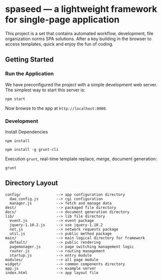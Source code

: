 # spaseed —  a lightweight framework for single-page application

This project is a set that contains automated workflow, development, file organization norms SPA solutions. After a key building in the browser to access templates, quick and enjoy the fun of coding.

## Getting Started

### Run the Application

We have preconfigured the project with a simple development web server.  The simplest way to start
this server is:

```
npm start
```

Now browse to the app at `http://localhost:8000`.

### Development

Install Dependencies

```
npm install
```

```
npm install -g grunt-cli
```


Execution `grunt`, real-time template replace, merge, document generation:

```
grunt
```


## Directory Layout

    config/                --> app configuration directory
      dao_config.js        --> cgi configuration
      manager.js           --> fetch and manage data
    dest/                  --> packaged file directory
    docs/                  --> document generation directory
    lib/                   --> lib file directory
      event.js             --> event package
      jquery-1.10.2.js     --> use jquery-1.10.2
      net.js               --> network requests package
      util.js              --> public method package
    main/                  --> main logical directory for framework
      default/             --> public rendering
      pagemanager.js       --> page switching management logic
      router.js            --> routing management
      startup.js           --> entry module
    modules/               --> all page module
    widget/                --> common components directory
    app.js                 --> example server
    index.html             --> app layout file 
  


